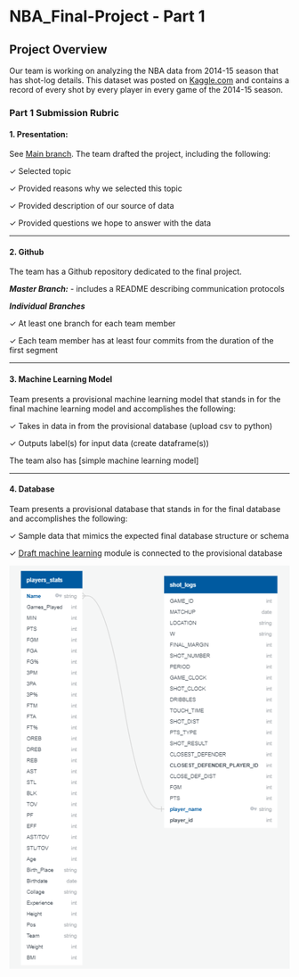 # NBA_Final-Project - Part 1

## Project Overview

Our team is working on analyzing the NBA data from 2014-15 season that has shot-log details. This dataset was posted on [Kaggle.com](https://www.kaggle.com/dansbecker/nba-shot-logs) and contains a record of every shot by every player in every game of the 2014-15 season.

### Part 1 Submission Rubric

#### 1. Presentation: 
See [Main branch](https://github.com/Deving789/NBA_Final-Project/tree/main). The team drafted the project, including the following:

✓ Selected topic

✓ Provided reasons why we selected this topic 

✓ Provided description of our source of data 

✓ Provided questions we hope to answer with the data

--------

#### 2. Github

The team has a Github repository dedicated to the final project.

***Master Branch:***  - includes a README describing communication protocols

***Individual Branches***

✓ At least one branch for each team member

✓ Each team member has at least four commits from the duration of the first segment 

-----
#### 3. Machine Learning Model

Team presents a provisional machine learning model that stands in for the final machine learning model and accomplishes the following:

✓ Takes in data in from the provisional database (upload csv to python)

✓ Outputs label(s) for input data (create dataframe(s))

The team also has [simple machine learning model]

-------
#### 4. Database

Team presents a provisional database that stands in for the final database and accomplishes the following:

✓ Sample data that mimics the expected final database structure or schema 

✓ [Draft machine learning](https://github.com/Deving789/NBA_Final-Project/blob/main/Resampling.ipynb) module is connected to the provisional database

![](https://github.com/Deving789/NBA_Final-Project/blob/triangle_database_mockup/Images/ERD_snapshot.PNG)




